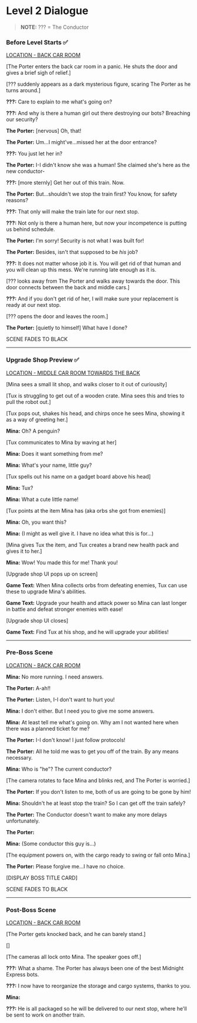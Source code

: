 # Level 2 Dialogue

>**NOTE:** ??? = The Conductor

### Before Level Starts :white_check_mark:
<u>LOCATION - BACK CAR ROOM</u>

[The Porter enters the back car room in a panic. He shuts the door and gives a brief sigh of relief.]

[??? suddenly appears as a dark mysterious figure, scaring The Porter as he turns around.]

**???:** Care to explain to me what's going on?

**???:** And why is there a human girl out there destroying our bots? Breaching our security?

**The Porter:** [nervous] Oh, that! 

**The Porter:** Um...I might've...missed her at the door entrance?

**???:** You just let her in?

**The Porter:** I-I didn't know she was a human! She claimed she's here as the new conductor-

**???:** [more sternly] Get her out of this train. Now.

**The Porter:** But...shouldn't we stop the train first? You know, for safety reasons?

**???:** That only will make the train late for our next stop.

**???:** Not only is there a human here, but now your incompetence is putting us behind schedule.

**The Porter:** I'm sorry! Security is not what I was built for!

**The Porter:** Besides, isn't that supposed to be *his* job?

**???:** It does not matter whose job it is. You will get rid of that human and you will clean up this mess. We're running late enough as it is.

[??? looks away from The Porter and walks away towards the door. This door connects between the back and middle cars.]

**???:** And if you don't get rid of her, I will make sure your replacement is ready at our next stop.

[??? opens the door and leaves the room.]

**The Porter:** [quietly to himself] What have I done?

SCENE FADES TO BLACK

---

### Upgrade Shop Preview :white_check_mark:
<u>LOCATION - MIDDLE CAR ROOM TOWARDS THE BACK</u>

[Mina sees a small lit shop, and walks closer to it out of curiousity]

[Tux is struggling to get out of a wooden crate. Mina sees this and tries to pull the robot out.]

[Tux pops out, shakes his head, and chirps once he sees Mina, showing it as a way of greeting her.]

**Mina:** Oh? A penguin?

[Tux communicates to Mina by waving at her]

**Mina:** Does it want something from me?

**Mina:** What's your name, little guy?

[Tux spells out his name on a gadget board above his head]

**Mina:** Tux?

**Mina:** What a cute little name!

[Tux points at the item Mina has (aka orbs she got from enemies)]

**Mina:** Oh, you want this?

**Mina:** (I might as well give it. I have no idea what this is for...)

[Mina gives Tux the item, and Tux creates a brand new health pack and gives it to her.]

**Mina:** Wow! You made this for me! Thank you!

[Upgrade shop UI pops up on screen]

**Game Text:** When Mina collects orbs from defeating enemies, Tux can use these to upgrade Mina's abilities.

**Game Text:** Upgrade your health and attack power so Mina can last longer in battle and defeat stronger enemies with ease!

[Upgrade shop UI closes]

**Game Text:** Find Tux at his shop, and he will upgrade your abilities!

---

### Pre-Boss Scene 
<u>LOCATION - BACK CAR ROOM</u>

**Mina:** No more running. I need answers.

**The Porter:** A-ah!!

**The Porter:** Listen, I-I don't want to hurt you!

**Mina:** I don't either. But I need you to give me some answers.

**Mina:** At least tell me what's going on. Why am I not wanted here when there was a planned ticket for me?

**The Porter:** I-I don't know! I just follow protocols!

**The Porter:** All he told me was to get you off of the train. By any means necessary.

**Mina:** Who is "he"? The current conductor?

[The camera rotates to face Mina and blinks red, and The Porter is worried.]

**The Porter:** If you don't listen to me, both of us are going to be gone by him!

**Mina:** Shouldn't he at least stop the train? So I can get off the train safely?

**The Porter:** The Conductor doesn't want to make any more delays unfortunately.

**The Porter:** 

**Mina:** (Some conductor this guy is...)

[The equipment powers on, with the cargo ready to swing or fall onto Mina.]

**The Porter:** Please forgive me...I have no choice.

[DISPLAY BOSS TITLE CARD]

SCENE FADES TO BLACK

---

### Post-Boss Scene
<u>LOCATION - BACK CAR ROOM</u>

[The Porter gets knocked back, and he can barely stand.]

[]

[The cameras all lock onto Mina. The speaker goes off.]

**???:** What a shame. The Porter has always been one of the best Midnight Express bots.

**???:** I now have to reorganize the storage and cargo systems, thanks to you.

**Mina:**

**???:** He is all packaged so he will be delivered to our next stop, where he'll be sent to work on another train.